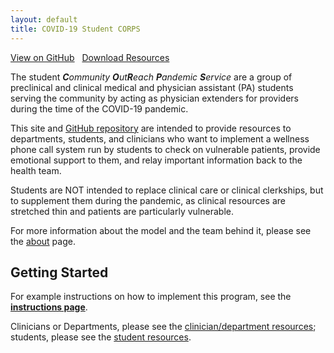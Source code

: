 ```yaml
---
layout: default
title: COVID-19 Student CORPS
---
```


<div class="buttonBox">
  <a href="https://github.com/MikeDacre/studentcorps" class="myButton">View on GitHub</a> &nbsp; <a href="https://github.com/MikeDacre/studentcorps/releases" class="myButton">Download Resources</a>
</div>


The student <em><b>C</b>ommunity <b>O</b>ut<b>R</b>each <b>P</b>andemic <b>S</b>ervice</em> are a group of preclinical and clinical medical and physician assistant (PA) students serving the community by acting as physician extenders for providers during the time of the COVID-19 pandemic.

This site and [GitHub repository](https://www.github.com/MikeDacre/studentcorps) are intended to provide resources to departments, students, and clinicians who want to implement a wellness phone call system run by students to check on vulnerable patients, provide emotional support to them, and relay important information back to the health team.

Students are NOT intended to replace clinical care or clinical clerkships, but to supplement them during the pandemic, as clinical resources are stretched thin and patients are particularly vulnerable.

For more information about the model and the team behind it, please see the [about](/about) page.

## Getting Started

For example instructions on how to implement this program, see the **[instructions page](/instructions)**.

Clinicians or Departments, please see the [clinician/department resources](/instructions/#clinician-and-department-resources); students, please see the [student resources](/instructions/#student-resources).
